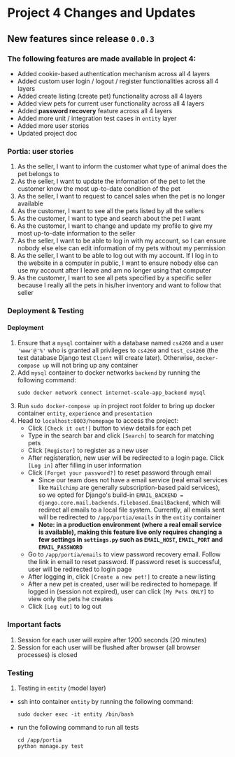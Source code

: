 # Project 4 Changes and Updates

## New features since release `0.0.3`
### The following features are made available in project 4:
- Added cookie-based authentication mechanism across all 4 layers
- Added custom user login / logout / register functionalities across all 4 layers
- Added create listing (create pet) functionality across all 4 layers
- Added view pets for current user functionality across all 4 layers
- Added **password recovery** feature across all 4 layers
- Added more unit / integration test cases in `entity` layer
- Added more user stories
- Updated project doc


### Portia: user stories
1. As the seller, I want to inform the customer what type of animal does the pet belongs to
2. As the seller, I want to update the information of the pet to let the customer know the most up-to-date condition of the pet
3. As the seller, I want to request to cancel sales when the pet is no longer available
4. As the customer, I want to see all the pets listed by all the sellers
5. As the customer, I want to type and search about the pet I want
6. As the customer, I want to change and update my profile to give my most up-to-date information to the seller
7. As the seller, I want to be able to log in with my account, so I can ensure nobody else else can edit information of my pets without my permission
8. As the seller, I want to be able to log out with my account. If I log in to the website in a computer in public, I want to ensure nobody else can use my account after I leave and am no longer using that computer
9. As the customer, I want to see all pets specified by a specific seller because I really all the pets in his/her inventory and want to follow that seller



### Deployment & Testing
#### Deployment
1. Ensure that a `mysql` container with a database named `cs4260` and a user `'www'@'%'` who is granted all privileges to `cs4260` and `test_cs4260` (the test database Django test `Client` will create later). Otherwise, `docker-compose up` will not bring up any container
2. Add `mysql` container to docker networks `backend` by running the following command:
    ```
    sudo docker network connect internet-scale-app_backend mysql
    ```
3. Run `sudo docker-compose up` in project root folder to bring up docker container `entity`, `experience` and `presentation`
4. Head to `localhost:8003/homepage` to access the project:
    - Click `[Check it out!]` button to view details for each pet
    - Type in the search bar and click `[Search]` to search for matching pets
    - Click `[Register]` to register as a new user
    - After registeration, new user will be redirected to a login page. Click `[Log in]` after filling in user information
    - Click `[Forget your password?]` to reset password through email
        - Since our team does not have a email service (real email services like `Mailchimp` are generally subscription-based paid services), so we opted for Django's build-in `EMAIL_BACKEND = django.core.mail.backends.filebased.EmailBackend`, which will redirect all emails to a local file system. Currently, all emails sent will be redirected to `/app/portia/emails` in the `entity` container
        - **Note: in a production environment (where a real email service is available), making this feature live only requires changing a few settings in `settings.py` such as  `EMAIL_HOST`, `EMAIL_PORT` and `EMAIL_PASSWORD`** 
    - Go to `/app/portia/emails` to view password recovery email. Follow the link in email to reset password. If password reset is successful, user will be redirected to login page
    - After logging in, click `[Create a new pet!]` to create a new listing
    - After a new pet is created, user will be redirected to homepage. If logged in (session not expired), user can click `[My Pets ONLY]` to view only the pets he creates
    - Click `[Log out]` to log out

### Important facts
1. Session for each user will expire after 1200 seconds (20 minutes)
2. Session for each user will be flushed after browser (all browser processes) is closed




### Testing
1. Testing in `entity` (model layer)
- ssh into container `entity` by running the following command:
    ```
    sudo docker exec -it entity /bin/bash
    ```
- run the following command to run all tests
    ```
    cd /app/portia
    python manage.py test
    ```

